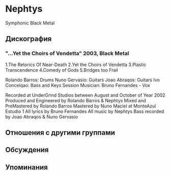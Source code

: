 # Nephtys

Symphonic Black Metal

## Дискография

### "...Yet the Choirs of Vendetta" 2003, Black Metal

1.The Retorics Of Near-Death
2.Yet the Choirs of Vendetta
3.Plastic Transcendence
4.Comedy of Gods
5.Bridges too Frail


Rolando Barros: Drums
Nuno Gervasio: Guitars
Joao Abraqos: Guitars
Ivo Conceiqao: Bass and Keys
Session Musician: Bruno Fernandes - Vox

Recorded at UnderGrind Studios between August and October of Year 2002
Produced and Engineered by Rolando Barros & Nephtys
Mixed and PreMastered by Rolando Barros
Mastered by Nuno Maciel at MonteAzul Estudio 1
All lyrics by Bruno Fernandes
All music by Nephtys
Bass recorded by Joao Abraqos & Nuno Gervasio


## Отношения с другими группами


## Обсуждения


## Упоминания

